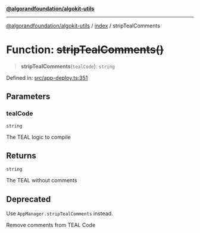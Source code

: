 [**@algorandfoundation/algokit-utils**](../../README.md)

***

[@algorandfoundation/algokit-utils](../../README.md) / [index](../README.md) / stripTealComments

# Function: ~~stripTealComments()~~

> **stripTealComments**(`tealCode`): `string`

Defined in: [src/app-deploy.ts:351](https://github.com/algorandfoundation/algokit-utils-ts/blob/main/src/app-deploy.ts#L351)

## Parameters

### tealCode

`string`

The TEAL logic to compile

## Returns

`string`

The TEAL without comments

## Deprecated

Use `AppManager.stripTealComments` instead.

Remove comments from TEAL Code
